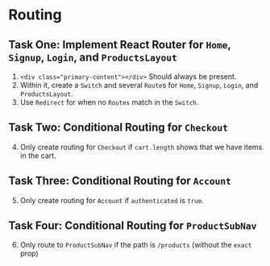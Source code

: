 # Routing

## Task One: Implement React Router for `Home`, `Signup`, `Login`, and `ProductsLayout`

1. `<div class="primary-content"></div>` Should always be present.
2. Within it, create a `Switch` and several `Route`s for `Home`, `Signup`, `Login`, and `ProductsLayout`.
3. Use `Redirect` for when no `Routes` match in the `Switch`.

## Task Two: Conditional Routing for `Checkout`

4. Only create routing for `Checkout` if `cart.length` shows that we have items in the cart.

## Task Three: Conditional Routing for `Account`

5. Only create routing for `Account` if `authenticated` is `true`.

## Task Four: Conditional Routing for `ProductSubNav`

6. Only route to `ProductSubNav` if the path is `/products` (without the `exact` prop)
